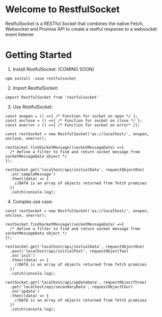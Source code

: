 # Welcome to RestfulSocket

RestfulSocket is a RESTful Socket that combines the native Fetch, Websocket and Promise API to create a 
restful response to a websocket event listener.


# Getting Started

1. Install RestfulSocket: (COMING SOON)

```
npm install -save restfulsocket
```

2. Import RestfulSocket: 

```
import RestfulSocket from 'restfulsocket'
```

3. Use RestfulSocket:

```
const onopen = () =>{ /* Function for socket on open */ };
const onclose = () =>{ /* Function for socket on close */ };
const onerror = () =>{ /* Function for socket on error* /};

const restSocket = new RestfulSocket('ws://localhost/', onopen, onclose, onerror);

restSocket.findSocketMessage((socketMessageData) =>{
  /* define a filter to find and return socket message from socketMessageData object */
});

restSocket.get('localhost/api/initialData', requestObjectOne)
  .on('sampleMessage')
  .then((data) => {
    //DATA is an array of objects returned from fetch promises
  })
  .catch(console.log);
```

4. Complex use case:

```
const restSocket = new RestfulSocket('ws://localhost/', onopen, onclose, onerror);

restSocket.findSocketMessage((socketMessageData) =>{
  /* define a filter to find and return socket message from socketMessageData object */
});

restSocket.get('localhost/api/initialData', requestObjectOne)
  .post('localhost/api/initialPost', requestObjectTwo)
  .on('init')
  .then((data) => {
    //DATA is an array of objects returned from fetch promises
  })
  .catch(console.log);

restSocket.get('localhost/api/updateData', requestObjectThree)
  .get('localhost/api/secondaryData', requestObjectFour)
  .on('update')
  .then((data) => {
    //DATA is an array of objects returned from fetch promises
  })
  .catch(console.log);
```
